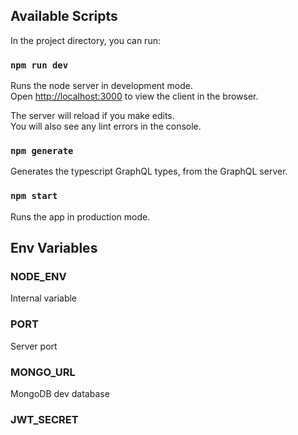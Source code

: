 ## Available Scripts

In the project directory, you can run:

### `npm run dev`

Runs the node server in development mode.<br />
Open [http://localhost:3000](http://localhost:3000) to view the client in the browser.

The server will reload if you make edits.<br />
You will also see any lint errors in the console.

### `npm generate`

Generates the typescript GraphQL types, from the GraphQL server.

### `npm start`

Runs the app in production mode.

## Env Variables

### NODE_ENV
Internal variable
### PORT
Server port
### MONGO_URL
MongoDB dev database
### JWT_SECRET
JWT Secret Key 

## Demo

See the **demo** branch for a demo !